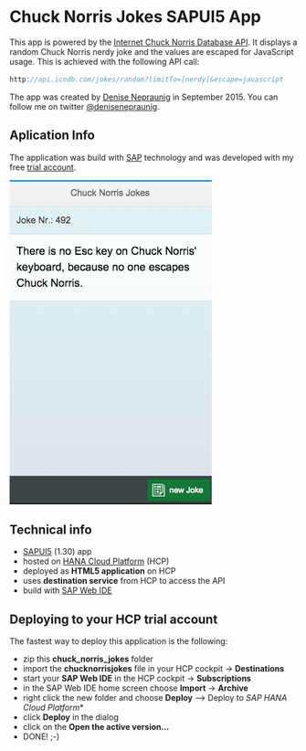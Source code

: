# Chuck Norris Jokes SAPUI5 App

This app is powered by the [Internet Chuck Norris Database API]. It displays a random Chuck Norris nerdy joke and the values are escaped for JavaScript usage. This is achieved with the following API call:

```javascript
http://api.icndb.com/jokes/random?limitTo=[nerdy]&escape=javascript
```
The app was created by [Denise Nepraunig] in September 2015. You can follow me on twitter [@denisenepraunig].

## Aplication Info
The application was build with [SAP] technology and was developed with my free [trial account].

![Chuck Norris Jokes App Screenshot](jucknorrisjokes_image.png)

## Technical info
- [SAPUI5] (1.30) app
- hosted on [HANA Cloud Platform] (HCP)
- deployed as **HTML5 application** on HCP
- uses **destination service** from HCP to access the API
- build with [SAP Web IDE]


## Deploying to your HCP trial account
The fastest way to deploy this application is the following:

- zip this **chuck_norris_jokes** folder
- import the **chucknorrisjokes** file in your HCP cockpit -> **Destinations**
- start your **SAP Web IDE** in the HCP cockpit -> **Subscriptions**
- in the SAP Web IDE home screen choose **Import** -> **Archive**
- right click the new folder and choose **Deploy** --> Deploy to *SAP HANA Cloud Platform**
- click **Deploy** in the dialog
- click on the **Open the active version...**
- DONE! ;-)

[Internet Chuck Norris Database API]: http://www.icndb.com/api/
[Denise Nepraunig]: http://www.nepraunig.com/
[@denisenepraunig]: https://twitter.com/denisenepraunig
[SAPUI5]: https://sapui5.hana.ondemand.com/sdk/index.html
[HANA Cloud Platform]: http://hcp.sap.com/index.html
[SAP]: https://www.sap.com
[SAP Web IDE]: http://scn.sap.com/docs/DOC-55465
[trial account]: https://account.hanatrial.ondemand.com/register